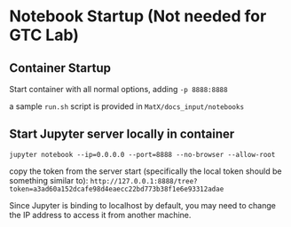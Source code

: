 # Notebook Startup (Not needed for GTC Lab)

## Container Startup 
Start container with all normal options, adding `-p 8888:8888`

a sample `run.sh` script is provided in `MatX/docs_input/notebooks`

## Start Jupyter server locally in container
`jupyter notebook --ip=0.0.0.0 --port=8888 --no-browser --allow-root` 

copy the token from the server start (specifically the local token should be something similar to):
`http://127.0.0.1:8888/tree?token=a3ad60a152dcafe98d4eaecc22bd773b38f1e6e93312adae`

Since Jupyter is binding to localhost by default, you may need to change the IP address to access it from another machine.